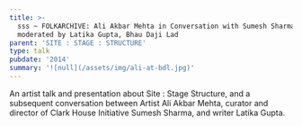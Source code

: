 ```yaml
---
title: >-
  sss ~ FOLKARCHIVE: Ali Akbar Mehta in Conversation with Sumesh Sharma,
  moderated by Latika Gupta, Bhau Daji Lad
parent: 'SITE : STAGE : STRUCTURE'
type: talk
pubdate: '2014'
summary: '![null](/assets/img/ali-at-bdl.jpg)'
---
```

An artist talk and presentation about Site : Stage Structure, and a subsequent conversation between Artist Ali Akbar Mehta, curator and director of Clark House Initiative Sumesh Sharma, and writer Latika Gupta.

